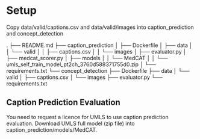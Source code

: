 # Setup

Copy data/valid/captions.csv and data/valid/images into caption_prediction and concept_detection

.
├── README.md
├── caption_prediction
│   ├── Dockerfile
│   ├── data
│   │   └── valid
│   │       ├── captions.csv
│   │       └── images
│   ├── evaluator.py
│   ├── medcat_scorer.py
│   ├── models
│   │   └── MedCAT
│   │       └── umls_self_train_model_pt2ch_3760d588371755d0.zip
│   └── requirements.txt
└── concept_detection
    ├── Dockerfile
    ├── data
    │   └── valid
    │       ├── captions.csv
    │       └── images
    ├── evaluator.py
    └── requirements.txt

## Caption Prediction Evaluation

You need to request a licence for UMLS to use caption prediction evaluation. Download UMLS full model (zip file) into caption_prediction/models/MedCAT.